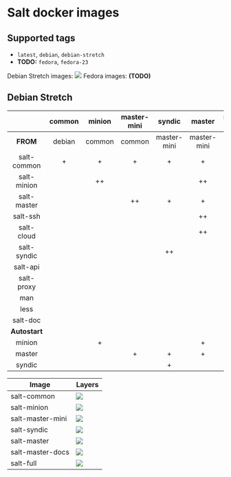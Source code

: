 # Salt docker images

## Supported tags

* `latest`, `debian`, `debian-stretch`
* **TODO:** `fedora`, `fedora-23`

Debian Stretch images: [![](https://imagelayers.io/badge/jarfil/salt-full:debian-stretch.svg)](https://imagelayers.io/?images=jarfil%2Fsalt-common:debian-stretch,jarfil%2Fsalt-minion:debian-stretch,jarfil%2Fsalt-master-mini:debian-stretch,jarfil%2Fsalt-syndic:debian-stretch,jarfil%2Fsalt-master:debian-stretch,jarfil%2Fsalt-master-docs:debian-stretch,jarfil%2Fsalt-full:debian-stretch 'Get your own badge on imagelayers.io')
Fedora images: **(TODO)**

## Debian Stretch

|  | common | minion | master-mini | syndic | master | master-docs | full |
| :---: | :---: | :---: | :---: | :---: | :---: | :---: | :---: |
| **FROM** | debian | common | common | master-mini | master-mini | master | master-docs |
| salt-common | + | + | + | + | + | + | + |
| salt-minion |  | ++ |  |  | ++ | + | + |
| salt-master |  |  | ++ | + | + | + | + |
| salt-ssh |  |  |  |  | ++ | + | + |
| salt-cloud |  |  |  |  | ++ | + | + |
| salt-syndic |  |  |  | ++ |  |  | ++ |
| salt-api |  |  |  |  |  |  | ++ |
| salt-proxy |  |  |  |  |  |  | ++ |
| man |  |  |  |  |  | ++ | + |
| less |  |  |  |  |  | ++ | + |
| salt-doc |  |  |  |  |  | ++ | + |
| **Autostart** |  |  |  |  |  |  |  |
| minion |  | + |  |  | + | + |  |
| master |  |  | + | + | + | + | + |
| syndic |  |  |  | + |  |  |  |  |

| Image | Layers |
| --- | --- |
| salt-common | [![](https://imagelayers.io/badge/jarfil/salt-common:debian-stretch.svg)](https://imagelayers.io/?images=jarfil/salt-common:debian-stretch 'Get your own badge on imagelayers.io') |
| salt-minion | [![](https://imagelayers.io/badge/jarfil/salt-minion:debian-stretch.svg)](https://imagelayers.io/?images=jarfil/salt-minion:debian-stretch 'Get your own badge on imagelayers.io') |
| salt-master-mini | [![](https://imagelayers.io/badge/jarfil/salt-master-mini:debian-stretch.svg)](https://imagelayers.io/?images=jarfil/salt-master-mini:debian-stretch 'Get your own badge on imagelayers.io') |
| salt-syndic | [![](https://imagelayers.io/badge/jarfil/salt-syndic:debian-stretch.svg)](https://imagelayers.io/?images=jarfil/salt-syndic:debian-stretch 'Get your own badge on imagelayers.io') |
| salt-master | [![](https://imagelayers.io/badge/jarfil/salt-master:debian-stretch.svg)](https://imagelayers.io/?images=jarfil/salt-master:debian-stretch 'Get your own badge on imagelayers.io') |
| salt-master-docs | [![](https://imagelayers.io/badge/jarfil/salt-master-docs:debian-stretch.svg)](https://imagelayers.io/?images=jarfil/salt-master-docs:debian-stretch 'Get your own badge on imagelayers.io') |
| salt-full | [![](https://imagelayers.io/badge/jarfil/salt-full:debian-stretch.svg)](https://imagelayers.io/?images=jarfil/salt-full:debian-stretch 'Get your own badge on imagelayers.io') |

